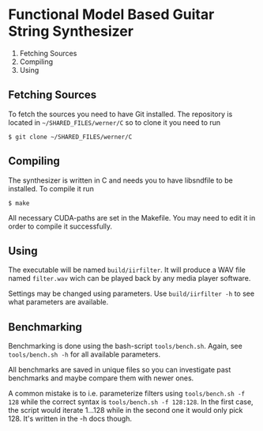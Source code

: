 Functional Model Based Guitar String Synthesizer
================================================

 1. Fetching Sources
 2. Compiling
 3. Using



Fetching Sources
----------------

To fetch the sources you need to have Git installed. The repository is located in `~/SHARED_FILES/werner/C` so to clone it you need to run

    $ git clone ~/SHARED_FILES/werner/C



Compiling
---------

The synthesizer is written in C and needs you to have libsndfile to be installed. To compile it run

    $ make

All necessary CUDA-paths are set in the Makefile. You may need to edit it in order to compile it successfully.



Using
-----

The executable will be named `build/iirfilter`. It will produce a WAV file named `filter.wav` wich can be played back by any media player software.

Settings may be changed using parameters. Use `build/iirfilter -h` to see what parameters are available.

Benchmarking
------------

Benchmarking is done using the bash-script `tools/bench.sh`. Again, see `tools/bench.sh -h` for all available parameters.

All benchmarks are saved in unique files so you can investigate past benchmarks and maybe compare them with newer ones.

A common mistake is to i.e. parameterize filters using `tools/bench.sh -f 128` while the correct syntax is `tools/bench.sh -f 128:128`. In the first
case, the script would iterate 1...128 while in the second one it would only pick 128. It's written in the -h docs though.

